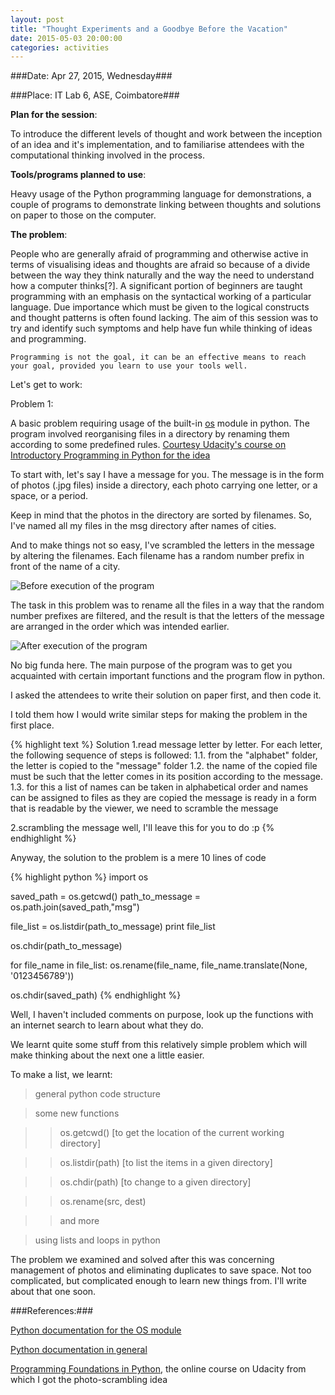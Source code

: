 ```yaml
---
layout: post
title: "Thought Experiments and a Goodbye Before the Vacation"
date: 2015-05-03 20:00:00
categories: activities
---
```


###Date: Apr 27, 2015, Wednesday###

###Place: IT Lab 6, ASE, Coimbatore###

**Plan for the session**:       

To introduce the different levels of thought and work between the inception of an idea and it's implementation, and to familiarise attendees with the computational thinking involved in the process.

**Tools/programs planned to use**:      

Heavy usage of the Python programming language for demonstrations, a couple of programs to demonstrate linking between thoughts and solutions on paper to those on the computer.


**The problem**:        

People who are generally afraid of programming and otherwise active in terms of visualising ideas and thoughts are afraid so because of a divide between the way they think naturally and the way the need to understand how a computer thinks[?]. A significant portion of beginners are taught programming with an emphasis on the syntactical working of a particular language. Due importance which must be given to the logical constructs and thought patterns is often found lacking. The aim of this session was to try and identify such symptoms and help have fun while thinking of ideas and programming.

```
Programming is not the goal, it can be an effective means to reach your goal, provided you learn to use your tools well.
```

Let's get to work:

Problem 1:

A basic problem requiring usage of the built-in [os](https://docs.python.org/2/library/os.html) module in python. The program involved reorganising files in a directory by renaming them according to some predefined rules. [Courtesy Udacity's course on Introductory Programming in Python for the idea](https://www.udacity.com/course/viewer#!/c-ud036/l-993460168/m-1015728603)

To start with, let's say I have a message for you. The message is in the form of photos (.jpg files) inside a directory, each photo carrying one letter, or a space, or a period.

Keep in mind that the photos in the directory are sorted by filenames. So, I've named all my files in the msg directory after names of cities. 

And to make things not so easy, I've scrambled the letters in the message by altering the filenames. Each filename has a random number prefix in front of the name of a city.

![Before execution of the program](https://github.com/techknowlogy/techknowlogy.github.io/raw/master/images/2015-05-03/before_exec.png)


The task in this problem was to rename all the files in a way that the random number prefixes are filtered, and the result is that the letters of the message are arranged in the order which was intended earlier.

![After execution of the program](https://github.com/techknowlogy/techknowlogy.github.io/raw/master/images/2015-05-03/after_exec.png)

No big funda here. The main purpose of the program was to get you acquainted with certain important functions and the program flow in python.

I asked the attendees to write their solution on paper first, and then code it.

I told them how I would write similar steps for making the problem in the first place.

{% highlight text %}
Solution
1.read message letter by letter. For each letter, the
following sequence of steps is followed:
1.1. from the "alphabet" folder, the letter is copied to
the "message" folder
1.2. the name of the copied file must be such that the
letter comes in its position according to the message.
1.3. for this a list of names can be taken in alphabetical
order and names can be assigned to files as they are copied
the message is ready in a form that is readable by the
viewer, we need to scramble the message

2.scrambling the message
well, I'll leave this for you to do :p
{% endhighlight %}

Anyway, the solution to the problem is a mere 10 lines of code

{% highlight python %}
import os

saved_path = os.getcwd()
path_to_message = os.path.join(saved_path,"msg")

file_list = os.listdir(path_to_message)
print file_list


os.chdir(path_to_message)

for file_name in file_list:
    os.rename(file_name, file_name.translate(None, '0123456789'))

os.chdir(saved_path)
{% endhighlight %}

Well, I haven't included comments on purpose, look up the functions with an internet search to learn about what they do.

We learnt quite some stuff from this relatively simple problem which will make thinking about the next one a little easier.

To make a list, we learnt:

>general python code structure

>some new functions

>>os.getcwd() [to get the location of the current working directory]

>>os.listdir(path) [to list the items in a given directory]

>>os.chdir(path) [to change to a given directory]

>>os.rename(src, dest)

>>and more

>using lists and loops in python

The problem we examined and solved after this was concerning management of photos and eliminating duplicates to save space. Not too complicated, but complicated enough to learn new things from. I'll write about that one soon.



###References:###

[Python documentation for the OS module](https://docs.python.org/2/library/os.html)

[Python documentation in general](https://docs.python.org/2)

[Programming Foundations in Python](https://www.udacity.com/course/viewer#!/c-ud036/l-993460168/m-1015728603), the online course on Udacity from which I got the photo-scrambling idea
